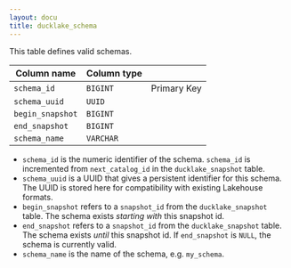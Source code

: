 ```yaml
---
layout: docu
title: ducklake_schema
---
```


This table defines valid schemas.

| Column name      | Column type |             |
| ---------------- | ----------- | ----------- |
| `schema_id`      | `BIGINT`    | Primary Key |
| `schema_uuid`    | `UUID`      |             |
| `begin_snapshot` | `BIGINT`    |             |
| `end_snapshot`   | `BIGINT`    |             |
| `schema_name`    | `VARCHAR`   |             |


- `schema_id` is the numeric identifier of the schema. `schema_id` is incremented from `next_catalog_id` in the `ducklake_snapshot` table.
- `schema_uuid` is a UUID that gives a persistent identifier for this schema. The UUID is stored here for compatibility with existing Lakehouse formats.
- `begin_snapshot` refers to a `snapshot_id` from the `ducklake_snapshot` table. The schema exists *starting with* this snapshot id.
- `end_snapshot` refers to a `snapshot_id` from the `ducklake_snapshot` table. The schema exists *until* this snapshot id. If `end_snapshot` is `NULL`, the schema is currently valid. 
- `schema_name` is the name of the schema, e.g. `my_schema`.



